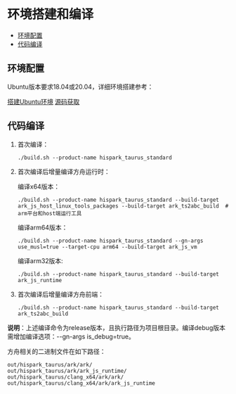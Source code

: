 # 环境搭建和编译<a name="ZH-CN_TOPIC_0000001174215863"></a>

-   [环境配置](#section922419503415)
-   [代码编译](#section1166711064317)

## 环境配置<a name="section922419503415"></a>

Ubuntu版本要求18.04或20.04，详细环境搭建参考：

[搭建Ubuntu环境](https://developer.huawei.com/consumer/cn/training/course/video/C101639988048536240)
[源码获取](https://gitee.com/openharmony/docs/blob/master/zh-cn/device-dev/get-code/sourcecode-acquire.md)

## 代码编译<a name="section1166711064317"></a>

1.  首次编译：

    ```
    ./build.sh --product-name hispark_taurus_standard
    ```

2.  首次编译后增量编译方舟运行时：

	编译x64版本：
	```
	./build.sh --product-name hispark_taurus_standard --build-target ark_js_host_linux_tools_packages --build-target ark_ts2abc_build  # arm平台和host端运行工具
	```

	编译arm64版本：
	```
	./build.sh --product-name hispark_taurus_standard --gn-args use_musl=true --target-cpu arm64 --build-target ark_js_vm
	```

	编译arm32版本:
	```
	./build.sh --product-name hispark_taurus_standard --build-target  ark_js_runtime
	```

3.  首次编译后增量编译方舟前端：

    ```
    ./build.sh --product-name hispark_taurus_standard --build-target ark_ts2abc_build
    ```

**说明**：上述编译命令为release版本，且执行路径为项目根目录。编译debug版本需增加编译选项：--gn-args is_debug=true。

方舟相关的二进制文件在如下路径：

```
out/hispark_taurus/ark/ark/
out/hispark_taurus/ark/ark_js_runtime/
out/hispark_taurus/clang_x64/ark/ark/
out/hispark_taurus/clang_x64/ark/ark_js_runtime
```

